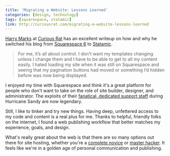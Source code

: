 ```yaml
---
title: 'Migrating a Website: Lessons Learned'
categories: [design, technology]
tags: [squarespace, statamic]
link: http://curiousrat.com/migrating-a-website-lessons-learned
---
```


[Harry Marks](https://twitter.com/hcmarks) at [Curious Rat](http://curiousrat.com/) has an excellent writeup on how and why he switched his blog from [Squarespace 6](http://squarespace.com) to [Statamic](http://statamic.com/).

> For me, it’s all about control. I don’t want my templates changing unless I change them and I have to be able to get to all my content easily. I hated loading my site when it was still on Squarespace and seeing that my pagination buttons had moved or something I’d hidden before was now being displayed.

I enjoyed my time with Squarespace and think it's a great platform for people who don't want to take on the role of site builder, designer, and administrator. The exploits of their [fanatical, dedicated support staff](http://blog.squarespace.com/blog/the-data-center-diaries) during Hurricane Sandy are now legendary. 

Still, I like to tinker and try new things. Having deep, unfettered access to my code and content is a real plus for me. Thanks to helpful, friendly folks on the internet, I found a web publishing workflow that better matches my experience, goals, and design.

What's really great about the web is that there are so many options out there for site hosting, whether you're a [complete novice](http://www.tumblr.com/) or [master hacker](http://docpad.org/). It feels like we're in a golden age of personal communication and publishing. 